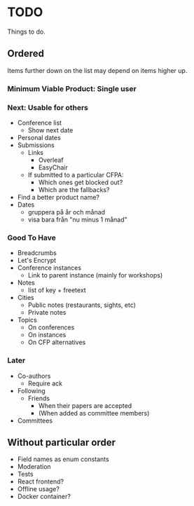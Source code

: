 # TODO

Things to do.

## Ordered

Items further down on the list may depend on items higher up.

### Minimum Viable Product: Single user

### Next: Usable for others

* Conference list
  * Show next date
* Personal dates
* Submissions
  * Links
    * Overleaf
    * EasyChair
  * If submitted to a particular CFPA:
    * Which ones get blocked out?
    * Which are the fallbacks?
* Find a better product name?
* Dates
  * gruppera på år och månad
  * visa bara från "nu minus 1 månad"

### Good To Have

* Breadcrumbs
* Let's Encrypt
* Conference instances
  * Link to parent instance (mainly for workshops)
* Notes
  * list of key + freetext
* Cities
  * Public notes (restaurants, sights, etc)
  * Private notes
* Topics
  * On conferences
  * On instances
  * On CFP alternatives

### Later

* Co-authors
  * Require ack
* Following
  * Friends
    * When their papers are accepted
    * (When added as committee members)
* Committees

## Without particular order

* Field names as enum constants
* Moderation
* Tests
* React frontend?
* Offline usage?
* Docker container?
